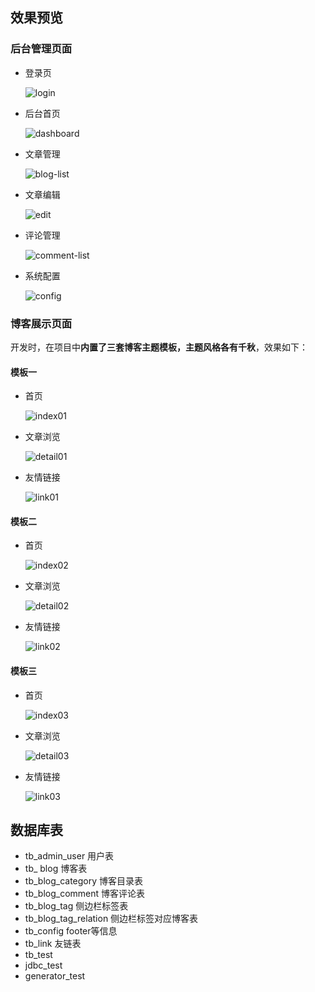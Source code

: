 ## 效果预览

### 后台管理页面

- 登录页

  ![login](static-files/login.png)

- 后台首页

  ![dashboard](static-files/dashboard.png)

- 文章管理

  ![blog-list](static-files/blog-list.png)

- 文章编辑

  ![edit](static-files/edit.png)

- 评论管理

  ![comment-list](static-files/comment-list.png)

- 系统配置

  ![config](static-files/config.png)

### 博客展示页面

开发时，在项目中**内置了三套博客主题模板，主题风格各有千秋**，效果如下：

#### 模板一

- 首页

  ![index01](static-files/index01.png)

- 文章浏览

  ![detail01](static-files/detail01.png)

- 友情链接

  ![link01](static-files/link01.png)

#### 模板二

- 首页

  ![index02](static-files/index02.png)

- 文章浏览

  ![detail02](static-files/detail02.png)

- 友情链接

  ![link02](static-files/link02.png)

#### 模板三

- 首页

  ![index03](static-files/index03.png)

- 文章浏览

  ![detail03](static-files/detail03.png)

- 友情链接

  ![link03](static-files/link03.png)

## 数据库表

- tb_admin_user            用户表
- tb_ blog                       博客表
- tb_blog_category        博客目录表
- tb_blog_comment       博客评论表
- tb_blog_tag                 侧边栏标签表
- tb_blog_tag_relation   侧边栏标签对应博客表
- tb_config                     footer等信息
- tb_link                         友链表
- tb_test
- jdbc_test
- generator_test





